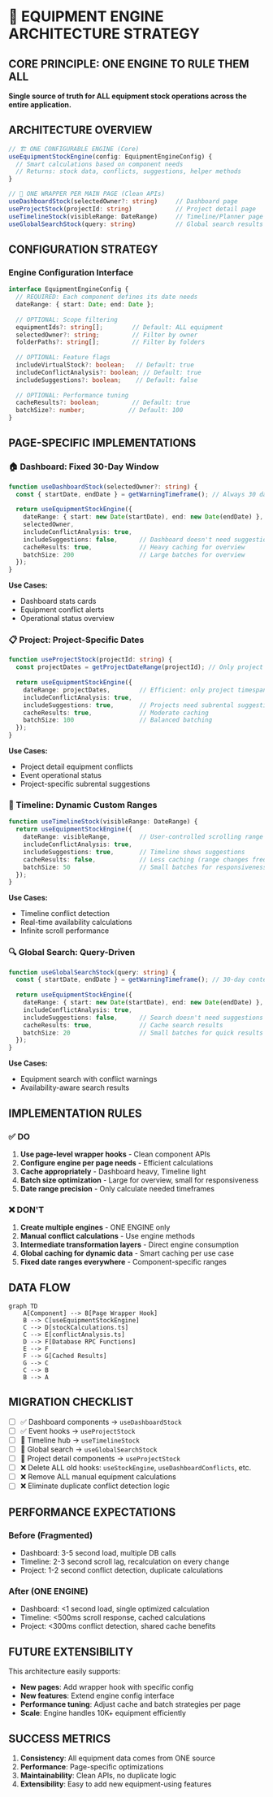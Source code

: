 # 🎯 EQUIPMENT ENGINE ARCHITECTURE STRATEGY

## CORE PRINCIPLE: ONE ENGINE TO RULE THEM ALL

**Single source of truth for ALL equipment stock operations across the entire application.**

## ARCHITECTURE OVERVIEW

```typescript
// 🏗️ ONE CONFIGURABLE ENGINE (Core)
useEquipmentStockEngine(config: EquipmentEngineConfig) {
  // Smart calculations based on component needs
  // Returns: stock data, conflicts, suggestions, helper methods
}

// 📄 ONE WRAPPER PER MAIN PAGE (Clean APIs)
useDashboardStock(selectedOwner?: string)     // Dashboard page
useProjectStock(projectId: string)            // Project detail page
useTimelineStock(visibleRange: DateRange)     // Timeline/Planner page
useGlobalSearchStock(query: string)           // Global search results
```

## CONFIGURATION STRATEGY

### Engine Configuration Interface
```typescript
interface EquipmentEngineConfig {
  // REQUIRED: Each component defines its date needs
  dateRange: { start: Date; end: Date };
  
  // OPTIONAL: Scope filtering
  equipmentIds?: string[];        // Default: ALL equipment
  selectedOwner?: string;         // Filter by owner
  folderPaths?: string[];         // Filter by folders
  
  // OPTIONAL: Feature flags
  includeVirtualStock?: boolean;   // Default: true
  includeConflictAnalysis?: boolean; // Default: true
  includeSuggestions?: boolean;    // Default: false
  
  // OPTIONAL: Performance tuning
  cacheResults?: boolean;         // Default: true
  batchSize?: number;            // Default: 100
}
```

## PAGE-SPECIFIC IMPLEMENTATIONS

### 🏠 Dashboard: Fixed 30-Day Window
```typescript
function useDashboardStock(selectedOwner?: string) {
  const { startDate, endDate } = getWarningTimeframe(); // Always 30 days
  
  return useEquipmentStockEngine({
    dateRange: { start: new Date(startDate), end: new Date(endDate) },
    selectedOwner,
    includeConflictAnalysis: true,
    includeSuggestions: false,      // Dashboard doesn't need suggestions
    cacheResults: true,             // Heavy caching for overview
    batchSize: 200                  // Large batches for overview
  });
}
```

**Use Cases:**
- Dashboard stats cards
- Equipment conflict alerts
- Operational status overview

### 📋 Project: Project-Specific Dates
```typescript
function useProjectStock(projectId: string) {
  const projectDates = getProjectDateRange(projectId); // Only project span
  
  return useEquipmentStockEngine({
    dateRange: projectDates,        // Efficient: only project timespan
    includeConflictAnalysis: true,
    includeSuggestions: true,       // Projects need subrental suggestions
    cacheResults: true,             // Moderate caching
    batchSize: 100                  // Balanced batching
  });
}
```

**Use Cases:**
- Project detail equipment conflicts
- Event operational status
- Project-specific subrental suggestions

### 📅 Timeline: Dynamic Custom Ranges
```typescript
function useTimelineStock(visibleRange: DateRange) {
  return useEquipmentStockEngine({
    dateRange: visibleRange,        // User-controlled scrolling range
    includeConflictAnalysis: true,
    includeSuggestions: true,       // Timeline shows suggestions
    cacheResults: false,            // Less caching (range changes frequently)
    batchSize: 50                   // Small batches for responsiveness
  });
}
```

**Use Cases:**
- Timeline conflict detection
- Real-time availability calculations
- Infinite scroll performance

### 🔍 Global Search: Query-Driven
```typescript
function useGlobalSearchStock(query: string) {
  const { startDate, endDate } = getWarningTimeframe(); // 30-day context
  
  return useEquipmentStockEngine({
    dateRange: { start: new Date(startDate), end: new Date(endDate) },
    includeConflictAnalysis: true,
    includeSuggestions: false,      // Search doesn't need suggestions
    cacheResults: true,             // Cache search results
    batchSize: 20                   // Small batches for quick results
  });
}
```

**Use Cases:**
- Equipment search with conflict warnings
- Availability-aware search results

## IMPLEMENTATION RULES

### ✅ DO
1. **Use page-level wrapper hooks** - Clean component APIs
2. **Configure engine per page needs** - Efficient calculations
3. **Cache appropriately** - Dashboard heavy, Timeline light
4. **Batch size optimization** - Large for overview, small for responsiveness
5. **Date range precision** - Only calculate needed timeframes

### ❌ DON'T
1. **Create multiple engines** - ONE ENGINE only
2. **Manual conflict calculations** - Use engine methods
3. **Intermediate transformation layers** - Direct engine consumption
4. **Global caching for dynamic data** - Smart caching per use case
5. **Fixed date ranges everywhere** - Component-specific ranges

## DATA FLOW

```mermaid
graph TD
    A[Component] --> B[Page Wrapper Hook]
    B --> C[useEquipmentStockEngine]
    C --> D[stockCalculations.ts]
    C --> E[conflictAnalysis.ts]
    D --> F[Database RPC Functions]
    E --> F
    F --> G[Cached Results]
    G --> C
    C --> B
    B --> A
```

## MIGRATION CHECKLIST

- [ ] ✅ Dashboard components → `useDashboardStock`
- [ ] ✅ Event hooks → `useProjectStock`
- [ ] 🔄 Timeline hub → `useTimelineStock`
- [ ] 🔄 Global search → `useGlobalSearchStock`
- [ ] 🔄 Project detail components → `useProjectStock`
- [ ] ❌ Delete ALL old hooks: `useStockEngine`, `useDashboardConflicts`, etc.
- [ ] ❌ Remove ALL manual equipment calculations
- [ ] ❌ Eliminate duplicate conflict detection logic

## PERFORMANCE EXPECTATIONS

### Before (Fragmented)
- Dashboard: 3-5 second load, multiple DB calls
- Timeline: 2-3 second scroll lag, recalculation on every change
- Project: 1-2 second conflict detection, duplicate calculations

### After (ONE ENGINE)
- Dashboard: <1 second load, single optimized calculation
- Timeline: <500ms scroll response, cached calculations
- Project: <300ms conflict detection, shared cache benefits

## FUTURE EXTENSIBILITY

This architecture easily supports:
- **New pages**: Add wrapper hook with specific config
- **New features**: Extend engine config interface
- **Performance tuning**: Adjust cache and batch strategies per page
- **Scale**: Engine handles 10K+ equipment efficiently

## SUCCESS METRICS

1. **Consistency**: All equipment data comes from ONE source
2. **Performance**: Page-specific optimizations
3. **Maintainability**: Clean APIs, no duplicate logic
4. **Extensibility**: Easy to add new equipment-using features
